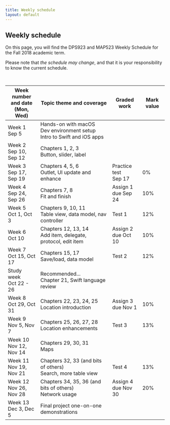```yaml
---
title: Weekly schedule
layout: default
---
```


## Weekly schedule

On this page, you will find the DPS923 and MAP523 Weekly Schedule for the Fall 2018 academic term.

Please note that *the schedule may change*, and that it is your responsibility to know the current schedule.

<br>

Week number<br>and date<br>(Mon, Wed) | Topic theme and coverage | Graded work | Mark value
--- | --- | --- | ---
Week 1<br>Sep 5 | Hands-on with macOS<br>Dev environment setup<br>Intro to Swift and iOS apps | |
Week 2<br>Sep 10, Sep 12 | Chapters 1, 2, 3<br>Button, slider, label | |
Week 3<br>Sep 17, Sep 19 | Chapters 4, 5, 6<br>Outlet, UI update and enhance | Practice test<br>Sep 17 | 0%
Week 4<br>Sep 24, Sep 26 | Chapters 7, 8<br>Fit and finish | Assign 1<br>due Sep 24 | 10%
Week 5<br>Oct 1, Oct 3 | Chapters 9, 10, 11<br>Table view, data model, nav controller | Test 1 | 12%
Week 6<br>Oct 10 | Chapters 12, 13, 14<br>Add item, delegate, protocol, edit item | Assign 2<br>due Oct 10 | 10%
Week 7<br>Oct 15, Oct 17 | Chapters 15, 17<br>Save/load, data model | Test 2  | 12%
Study week<br>Oct 22 - 26 | Recommended...<br> Chapter 21, Swift language review | | 
Week 8<br>Oct 29, Oct 31 | Chapters 22, 23, 24, 25<br>Location introduction | Assign 3<br>due Nov 1 | 10%
Week 9<br>Nov 5, Nov 7 | Chapters 25, 26, 27, 28<br>Location enhancements | Test 3| 13%
Week 10<br>Nov 12, Nov 14 | Chapters 29, 30, 31<br>Maps | | 
Week 11<br>Nov 19, Nov 21 | Chapters 32, 33 (and bits of others)<br>Search, more table view | Test 4 | 13%
Week 12<br>Nov 26, Nov 28 | Chapters 34, 35, 36 (and bits of others)<br>Network usage | Assign 4<br>due Nov 30 | 20%
Week 13<br>Dec 3, Dec 5 | Final project one-on-one demonstrations | | 

<br>
